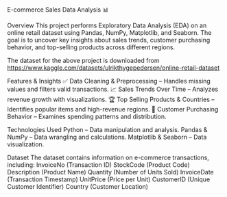 E-commerce Sales Data Analysis 📊

Overview
This project performs Exploratory Data Analysis (EDA) on an online retail dataset using Pandas, NumPy, Matplotlib, and Seaborn. The goal is to uncover key insights about sales trends, customer purchasing behavior, and top-selling products across different regions.

The dataset for the above project is downloaded from https://www.kaggle.com/datasets/ulrikthygepedersen/online-retail-dataset

Features & Insights
✅ Data Cleaning & Preprocessing – Handles missing values and filters valid transactions.
📈 Sales Trends Over Time – Analyzes revenue growth with visualizations.
🏆 Top Selling Products & Countries – Identifies popular items and high-revenue regions.
🛒 Customer Purchasing Behavior – Examines spending patterns and distribution.

Technologies Used
Python – Data manipulation and analysis.
Pandas & NumPy – Data wrangling and calculations.
Matplotlib & Seaborn – Data visualization.

Dataset
The dataset contains information on e-commerce transactions, including:
InvoiceNo (Transaction ID)
StockCode (Product Code)
Description (Product Name)
Quantity (Number of Units Sold)
InvoiceDate (Transaction Timestamp)
UnitPrice (Price per Unit)
CustomerID (Unique Customer Identifier)
Country (Customer Location)
